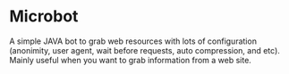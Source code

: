 # Microbot
A simple JAVA bot to grab web resources with lots of configuration (anonimity, user agent, wait before requests, auto compression, and etc). Mainly useful when you want to grab information from a web site.
